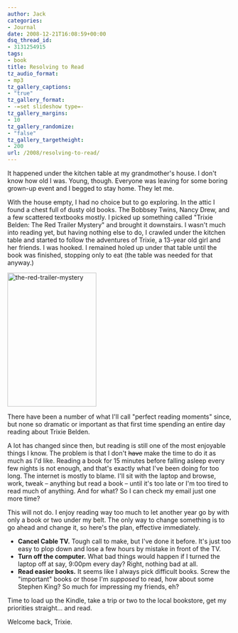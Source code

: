 ```yaml
---
author: Jack
categories:
- Journal
date: 2008-12-21T16:08:59+00:00
dsq_thread_id:
- 3131254915
tags:
- book
title: Resolving to Read
tz_audio_format:
- mp3
tz_gallery_captions:
- "true"
tz_gallery_format:
- -=set slideshow type=-
tz_gallery_margins:
- 10
tz_gallery_randomize:
- "false"
tz_gallery_targetheight:
- 200
url: /2008/resolving-to-read/
---
```


It happened under the kitchen table at my grandmother's house. I don't know how old I was. Young, though. Everyone was leaving for some boring grown-up event and I begged to stay home. They let me.

With the house empty, I had no choice but to go exploring. In the attic I found a chest full of dusty old books. The Bobbsey Twins, Nancy Drew, and a few scattered textbooks mostly. I picked up something called "Trixie Belden: The Red Trailer Mystery" and brought it downstairs. I wasn't much into reading yet, but having nothing else to do, I crawled under the kitchen table and started to follow the adventures of Trixie, a 13-year old girl and her friends. I was hooked. I remained holed up under that table until the book was finished, stopping only to eat (the table was needed for that anyway.)

<img class="aligncenter size-full wp-image-2806" title="the-red-trailer-mystery" src="https://www.baty.net/files//the-red-trailer-mystery.jpg" alt="the-red-trailer-mystery" width="200" height="301" />

There have been a number of what I'll call "perfect reading moments" since, but none so dramatic or important as that first time spending an entire day reading about Trixie Belden.

A lot has changed since then, but reading is still one of the most enjoyable things I know. The problem is that I don't <del datetime="2008-12-21T15:58:48+00:00">have</del> make the time to do it as much as I'd like. Reading a book for 15 minutes before falling asleep every few nights is not enough, and that's exactly what I've been doing for too long. The internet is mostly to blame. I'll sit with the laptop and browse, work, tweak &#8211; anything but read a book &#8211; until it's too late or I'm too tired to read much of anything. And for what? So I can check my email just one more time?

This will not do. I enjoy reading way too much to let another year go by with only a book or two under my belt. The only way to change something is to go ahead and change it, so here's the plan, effective immediately.

  * **Cancel Cable TV.** Tough call to make, but I've done it before. It's just too easy to plop down and lose a few hours by mistake in front of the TV.
  * **Turn off the computer.** What bad things would happen if I turned the laptop off at say, 9:00pm every day? Right, nothing bad at all.
  * **Read easier books.** It seems like I always pick difficult books. Screw the "important" books or those I'm _supposed_ to read, how about some Stephen King? So much for impressing my friends, eh?

Time to load up the Kindle, take a trip or two to the local bookstore, get my priorities straight&#8230; and read.

Welcome back, Trixie.